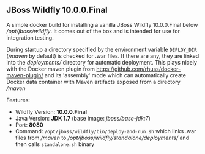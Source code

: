 ## JBoss Wildfly 10.0.0.Final

A simple docker build for installing a vanilla JBoss Wildfly 10.0.0.Final below
*/opt/jboss/wildfly*. It comes out of the box and is intended for use for
integration testing.

During startup a directory specified by the environment variable `DEPLOY_DIR`
(*/maven* by default) is checked for .war files. If there
are any, they are linked into the *deployments/* directory for automatic
deployment. This plays nicely with the Docker maven plugin from
https://github.com/rhuss/docker-maven-plugin/ and its 'assembly' mode which
can automatically create Docker data container with Maven artifacts
exposed from a directory */maven*

Features:

* Wildfly Version: **10.0.0.Final**
* Java Version: **JDK 1.7** (base image: *jboss/base-jdk:7*)
* Port: **8080**
* Command: `/opt/jboss/wildfly/bin/deploy-and-run.sh` which links .war files from */maven* to 
  */opt/jboss/wildfly/standalone/deployments/* and then calls `standalone.sh` binary